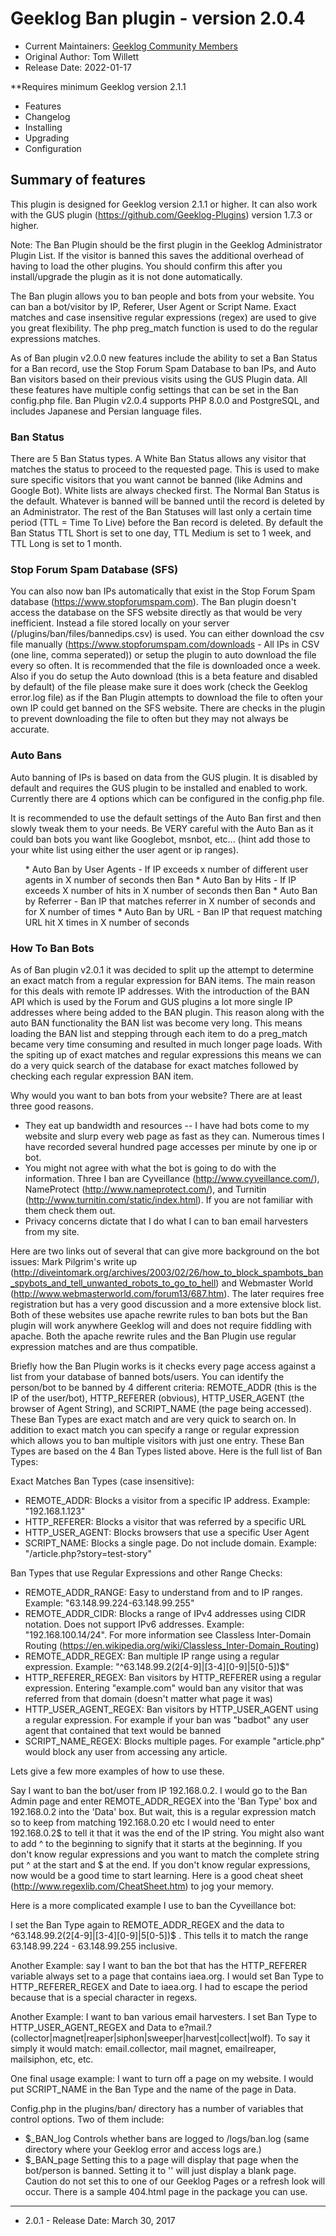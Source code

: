 # Geeklog Ban plugin - version 2.0.4

* Current Maintainers: [Geeklog Community Members](https://github.com/orgs/Geeklog-Plugins/people)
* Original Author: Tom Willett
* Release Date: 2022-01-17

**Requires minimum Geeklog version 2.1.1

* Features
* Changelog
* Installing
* Upgrading
* Configuration

## Summary of features
This plugin is designed for Geeklog version 2.1.1 or higher. It can also work with the GUS plugin (https://github.com/Geeklog-Plugins) version 1.7.3 or higher.

Note: The Ban Plugin should be the first plugin in the Geeklog Administrator Plugin List. If the visitor is banned this saves the additional overhead of having to load the other plugins. You should confirm this after you install/upgrade the plugin as it is not done automatically.

The Ban plugin allows you to ban people and bots from your website.  You can ban a bot/visitor by IP, Referer, User Agent or Script Name.  Exact matches and case insensitive regular expressions (regex) are used to give you great flexibility.  The php preg_match function is used to do the regular expressions matches.

As of Ban plugin v2.0.0 new features include the ability to set a Ban Status for a Ban record, use the Stop Forum Spam Database to ban IPs, and Auto Ban visitors based on their previous visits using the GUS Plugin data. All these features have multiple config settings that can be set in the Ban config.php file.
Ban Plugin v2.0.4 supports PHP 8.0.0 and PostgreSQL, and includes Japanese and Persian language files.

### Ban Status

There are 5 Ban Status types. A White Ban Status allows any visitor that matches the status to proceed to the requested page. This is used to make sure specific visitors that you want cannot be banned (like Admins and Google Bot). White lists are always checked first. The Normal Ban Status is the default. Whatever is banned will be banned until the record is deleted by an Administrator. The rest of the  Ban Statuses will last only a certain time period (TTL = Time To Live) before the Ban record is deleted. By default the Ban Status TTL Short is set to one day, TTL Medium is set to 1 week, and TTL Long is set to 1 month.

### Stop Forum Spam Database (SFS)
You can also now ban IPs automatically that exist in the Stop Forum Spam database (https://www.stopforumspam.com). The Ban plugin doesn't access the database on the SFS website directly as that would be very inefficient. Instead a file stored locally on your server (/plugins/ban/files/bannedips.csv) is used. You can either download the csv file manually (https://www.stopforumspam.com/downloads - All IPs in CSV (one line, comma seperated)) or setup the plugin to auto download the file every so often. It is recommended that the file is downloaded once a week. Also if you do setup the Auto download (this is a beta feature and disabled by default) of the file please make sure it does work (check the Geeklog error.log file) as if the Ban Plugin attempts to download the file to often your own IP could get banned on the SFS website. There are checks in the plugin to prevent downloading the file to often but they may not always be accurate.

### Auto Bans
Auto banning of IPs is based on data from the GUS plugin. It is disabled by default and requires the GUS plugin to be installed and enabled to work. Currently there are 4 options which can be configured in the config.php file. 

It is recommended to use the default settings of the Auto Ban first and then slowly tweak them to your needs. Be VERY careful with the Auto Ban as it could ban bots you want like Googlebot, msnbot, etc... (hint add those to your white list using either the user agent or ip ranges).

<ol>
* Auto Ban by User Agents -  If IP exceeds x number of different user agents in X number of seconds then Ban
* Auto Ban by Hits -  If IP exceeds X number of hits in X number of seconds then Ban
* Auto Ban by Referrer -  Ban IP that matches referrer in X number of seconds and for X number of times
* Auto Ban by URL - Ban IP that request matching URL hit X times in X number of seconds
</ol>

### How To Ban Bots

As of Ban plugin v2.0.1 it was decided to split up the attempt to determine an exact match from a regular expression for BAN items. The main reason for this deals with remote IP addresses. With the introduction of the BAN API which is used by the Forum and GUS plugins a lot more single IP addresses where being added to the BAN plugin. This reason along with the auto BAN functionality the BAN list was become very long. This means loading the BAN list and stepping through each item to do a preg_match became very time consuming and resulted in much longer page loads. With the spiting up of exact matches and regular expressions this means we can do a very quick search of the database for exact matches followed by checking each regular expression BAN item.

Why would you want to ban bots from your website?  There are at least three good reasons.

* They eat up bandwidth and resources -- I have had bots come to my website and slurp every web page as fast as they can.  Numerous times I have recorded several hundred page accesses per minute by one ip or bot.
* You might not agree with what the bot is going to do with the information.  Three I ban are Cyveillance (http://www.cyveillance.com/), NameProtect (http://www.nameprotect.com/), and Turnitin (http://www.turnitin.com/static/index.html).  If you are not familiar with them check them out.
* Privacy concerns dictate that I do what I can to ban email harvesters from my site.

Here are two links out of several that can give more background on the bot issues: Mark Pilgrim's write up (http://diveintomark.org/archives/2003/02/26/how_to_block_spambots_ban_spybots_and_tell_unwanted_robots_to_go_to_hell) and Webmaster World (http://www.webmasterworld.com/forum13/687.htm).  The later requires free registration but has a very good discussion and a more extensive block list.  Both of these websites use apache rewrite rules to ban bots but the Ban plugin will work anywhere Geeklog will and does not require fiddling with apache.  Both the apache rewrite rules and the Ban Plugin use regular expression matches and are thus compatible.

Briefly how the Ban Plugin works is it checks every page access against a list from your database of banned bots/users.  You can identify the person/bot to be banned by 4 different criteria: REMOTE_ADDR (this is the IP of the user/bot), HTTP_REFERER (obvious), HTTP_USER_AGENT (the browser of Agent String), and SCRIPT_NAME (the page being accessed).  These Ban Types are exact match and are very quick to search on. In addition to exact match you can specify a range or regular expression which allows you to ban multiple visitors with just one entry. These Ban Types are based on the 4 Ban Types listed above. Here is the full list of Ban Types:

Exact Matches Ban Types (case insensitive):

* REMOTE_ADDR: Blocks a visitor from a specific IP address. Example: "192.168.1.123"
* HTTP_REFERER: Blocks a visitor that was referred by a specific URL
* HTTP_USER_AGENT: Blocks browsers that use a specific User Agent
* SCRIPT_NAME: Blocks a single page. Do not include domain. Example: "/article.php?story=test-story"

Ban Types that use Regular Expressions and other Range Checks:

* REMOTE_ADDR_RANGE: Easy to understand from and to IP ranges. Example: "63.148.99.224-63.148.99.255"
* REMOTE_ADDR_CIDR: Blocks a range of IPv4 addresses using CIDR notation. Does not support IPv6 addresses. Example: "192.168.100.14/24". For more information see Classless Inter-Domain Routing (https://en.wikipedia.org/wiki/Classless_Inter-Domain_Routing)
* REMOTE_ADDR_REGEX: Ban multiple IP range using a regular expression. Example: "^63\.148\.99\.2(2[4-9]|[3-4][0-9]|5[0-5])$"
* HTTP_REFERER_REGEX:  Ban visitors by HTTP_REFERER using a regular expression. Entering "example\.com" would ban any visitor that was referred from that domain (doesn't matter what page it was) 
* HTTP_USER_AGENT_REGEX: Ban visitors by HTTP_USER_AGENT using a regular expression. For example if your ban was "badbot" any user agent that contained that text would be banned
* SCRIPT_NAME_REGEX: Blocks multiple pages. For example "article.php" would block any user from accessing any article.

Lets give a few more examples of how to use these.

Say I want to ban the bot/user from IP 192.168.0.2.  I would go to the Ban Admin page and enter REMOTE_ADDR_REGEX into the 'Ban Type' box and 192.168.0.2 into the 'Data' box.  But wait, this is a regular expression match so to keep from matching 192.168.0.20 etc I would need to enter 192.168.0.2$ to tell it that it was the end of the  IP string.  You might also want to add ^ to the beginning to signify that it starts at the beginning.  If you don't know regular expressions and you want to match the complete string put ^ at the start and $ at the end.  If you don't know regular expressions, now would be a good time to start learning. Here is a good cheat sheet (http://www.regexlib.com/CheatSheet.htm) to jog your memory.

Here is a more complicated example I use to ban the Cyveillance bot:

I set the Ban Type again to REMOTE_ADDR_REGEX and the data to ^63\.148\.99\.2(2[4-9]|[3-4][0-9]|5[0-5])$ . This tells it to match the range 63.148.99.224 - 63.148.99.255 inclusive.

Another Example: say I want to ban the bot that has the HTTP_REFERER variable always set to a page that contains iaea.org.  I would set Ban Type to HTTP_REFERER_REGEX and Date to iaea\.org.  I had to escape the period because that is a special character in regexs.

Another Example: I want to ban various email harvesters.  I set Ban Type to HTTP_USER_AGENT_REGEX and Data to e?mail.?(collector|magnet|reaper|siphon|sweeper|harvest|collect|wolf). To say it simply it would match: email.collector, mail magnet, emailreaper, mailsiphon, etc, etc.

One final usage example:  I want to turn off a page on my website.  I would put SCRIPT_NAME in the Ban Type and the name of the page in Data.

Config.php in the plugins/ban/ directory has a number of variables that control options. Two of them include:

* $_BAN_log Controls whether bans are logged to <geeklog>/logs/ban.log (same directory where your Geeklog error and access logs are.)
* $_BAN_page Setting this to a page will display that page when the bot/person is banned.  Setting it to '' will just display a blank page.  Caution do not set this to one of our Geeklog Pages or a refresh look will occur.  There is a sample 404.html page in the package you can use.


-----
* 2.0.1 - Release Date: March 30, 2017
